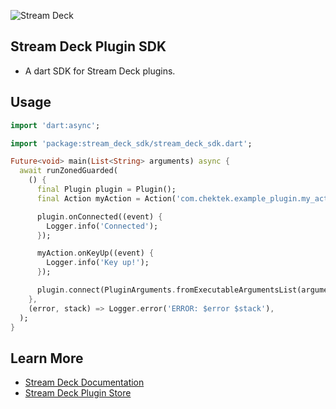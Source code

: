 ![Stream Deck](https://raw.githubusercontent.com/ChekTek/streamdeck_dart_sdk/main/stream-deck.png)

## Stream Deck Plugin SDK

- A dart SDK for Stream Deck plugins.

## Usage

```dart
import 'dart:async';

import 'package:stream_deck_sdk/stream_deck_sdk.dart';

Future<void> main(List<String> arguments) async {
  await runZonedGuarded(
    () {
      final Plugin plugin = Plugin();
      final Action myAction = Action('com.chektek.example_plugin.my_action');

      plugin.onConnected((event) {
        Logger.info('Connected');
      });

      myAction.onKeyUp((event) {
        Logger.info('Key up!');
      });

      plugin.connect(PluginArguments.fromExecutableArgumentsList(arguments));
    },
    (error, stack) => Logger.error('ERROR: $error $stack'),
  );
}
```

## Learn More

- [Stream Deck Documentation](https://developer.elgato.com/)
- [Stream Deck Plugin Store](https://apps.elgato.com/discover)
